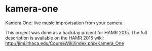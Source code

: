 # kamera-one
Kamera One: live music improvisation from your camera

This project was done as a hackday project for HAMR 2015.
The full description is available on the HAMR 2015 wiki:
http://jimi.ithaca.edu/CourseWiki/index.php/Kamera_One
